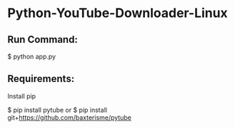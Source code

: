 # Python-YouTube-Downloader-Linux


## Run Command:

$ python app.py


## Requirements:

Install pip

$ pip install pytube or $ pip install git+https://github.com/baxterisme/pytube














